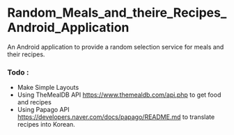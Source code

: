 # Random_Meals_and_theire_Recipes_Android_Application
An Android application to provide a random selection service for meals and their recipes.   
### Todo :   
- Make Simple Layouts   
- Using TheMealDB API https://www.themealdb.com/api.php to get food and recipes   
- Using Papago API https://developers.naver.com/docs/papago/README.md to translate recipes into Korean.   
